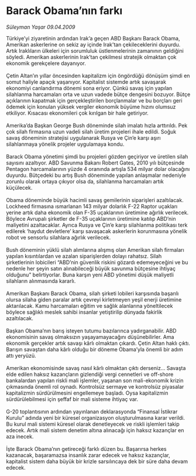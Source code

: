 # Barack Obama’nın farkı

*Süleyman Yaşar 09.04.2009*

<div class="taraf_structure_2col_1zq">
<div class="margen_n">



 <p>Türkiye’yi ziyaretinin ardından Irak’a geçen ABD Başkanı Barack Obama, Amerikan askerlerine on sekiz ay içinde Irak’tan çekileceklerini duyurdu. Artık Iraklıların ülkeleri için sorumluluk üstlenmelerinin zamanının geldiğini söyledi. Amerikan askerlerinin Irak’tan çekilmesi stratejik olmaktan çok ekonomik gerekçelere dayanıyor. <br/><br/>Çetin Altan’ın yıllar öncesinden kapitalizm için öngördüğü dönüşüm şimdi en somut haliyle apaçık yaşanıyor. Kapitalist sistemde artık savaşarak ekonomiyi canlandırma dönemi sona eriyor. Çünkü savaş için yapılan silahlanma harcamaları orta ve uzun vadede bütçe dengesini bozuyor. Bütçe açıklarının kapatmak için gerçekleştirilen borçlanmalar ve bu borçları geri ödemek için konulan yüksek vergiler ekonomik büyüme hızını olumsuz etkiliyor. Kısacası ekonomileri çok kırılgan bir hale getiriyor. <br/><br/>Amerika’da Başkan George Bush döneminde silah imalatı hızla arttırıldı. Pek çok silah firmasına uzun vadeli silah üretim projeleri ihale edildi. Soğuk savaş döneminin stratejisi uygulanarak Rusya ve Çin’e karşı aşırı silahlanmaya yönelik projeler uygulamaya kondu. <br/><br/>Barack Obama yönetimi şimdi bu projeleri gözden geçiriyor ve üretilen silah sayısını azaltıyor. ABD Savunma Bakanı Robert Gates, 2010 yılı bütçesinde Pentagon harcamalarının yüzde 4 oranında artışla 534 milyar dolar olacağını duyurdu. Bütçedeki bu artış Bush döneminde yapılan anlaşmalar nedeniyle zorunlu olarak ortaya çıkıyor olsa da, silahlanma harcamaları artık küçülecek. <br/><br/>Obama döneminde büyük hacimli savaş gemilerinin siparişleri azaltılacak. Lockheed firmasına ısmarlanan 143 milyar dolarlık F-22 Raptor uçakları yerine artık daha ekonomik olan F-35 uçaklarının üretimine ağırlık verilecek. Böylece Avrupalı şirketler de F-35 uçaklarının üretimine katılıp ABD’nin maliyetini azaltacaklar. Ayrıca Rusya ve Çin’e karşı silahlanma politikası terk edilerek ‘haydut devletlere’ karşı savaşacak askerlerin korunmasına yönelik robot ve sensorlu silahlara ağırlık verilecek. <br/><br/>Bush döneminin yüklü silah alımlarına alışmış olan Amerikan silah firmaları yapılan kısıntılardan ve azalan siparişlerden dolayı rahatsız. Silah şirketlerinin lobicileri “ABD’nin güvenlik riskini gözardı edemeyeceğini ve bu nedenle her şeyin satın alınabileceği büyük savunma bütçesine ihtiyaç olduğunu” belirtiyorlar. Buna karşın yeni ABD yönetimi düşük maliyetli silahların alınmasında kararlı. <br/><br/>Amerikan Başkanı Barack Obama, silah şirketi lobileri karşısında başarılı olursa silaha giden paralar artık çevreyi kirletmeyen yeşil enerji üretimine aktarılacak. Kamu harcamaları eğitim ve sağlık alanlarına yöneltilecek böylece sağlıklı meslek sahibi insanlar yetiştirilip dünyada fakirlik azaltılacak. <br/><br/>Başkan Obama’nın barış isteyen tutumu bazılarınca yadırganabilir. ABD ekonomisinin savaş olmaksızın yaşayamayacağını düşünebilirler. Ama ekonomik gerçekler artık savaşı kârlı olmaktan çıkardı. Çetin Altan haklı çıktı. Barışın savaştan daha kârlı olduğu bir döneme Obama’yla önemli bir adım attı yeryüzü. <br/><br/>Amerikan ekonomisinde savaş nasıl kârlı olmaktan çıktı derseniz... Savaşta elde edilen haksız kazançların gizlendiği vergi cennetleri ve off-shore bankalardan yapılan riskli mali işlemler, yaşanan son mali-ekonomik krizin çıkmasında önemli rol oynadı. Kontrolsüz sermaye ve kontrolsüz piyasalar kapitalizmin sürdürülmesini engellemeye başladı. Oysa kapitalizmin sürdürülebilmesi için şeffaf bir mali sisteme ihtiyaç var. <br/><br/>G-20 toplantısının ardından yayınlanan deklarasyonda “Finansal İstikrar Kurulu” adında yeni bir küresel organizasyon oluşturulmasına karar verildi. Bu kurul mali sistemi küresel olarak denetleyecek ve riskli işlemleri takip edecek. Artık mali sistem denetim altına alınacağı için haksız kazançlar en aza inecek. <br/><br/>İşte Barack Obama’nın getireceği farklı düzen bu. Başarırsa herkes kazanacak, başaramazsa insanlık zarar edecek ve haksız kazançlar, kapitalist sistem daha büyük bir krizle sarsılıncaya dek bir süre daha devam edecek.</p>

<br/>


<div id="taraf_not">
</div>

</div>


</div>
